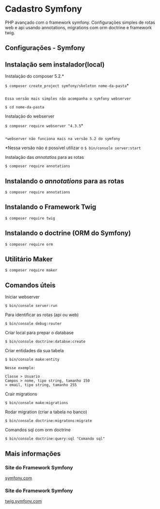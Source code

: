 # Cadastro Symfony

PHP avançado com o framework symfony. Configurações simples de rotas web e api usando annotations, migrations com orm doctrine e framework twig.

## Configurações - Symfony 

## Instalação sem instalador(local)

Instalação do composer 5.2.*  
    
`$ composer create_project symfony/skeleton nome-da-pasta`*

```

Essa versão mais simples não acompanha o symfony webserver

```

`$ cd nome-da-pasta`

Instalação do webserver

`$ composer require webserver ^4.3.5`*

```

*webserver não funciona mais na versão 5.2 do symfony
```


*Nessa versão não é possível utilizar o `$ bin/console server:start`

Instalação das *annotatios* para as rotas


`$ composer require annotations`

## Instalando o *annotations* para as rotas

`$ composer require annotations`

## Instalando o Framework Twig

`$ composer require twig`

## Instalando o doctrine (ORM do Symfony)

`$ composer require orm`

## Utilitário Maker

`$ composer require maker`

## Comandos úteis

Iniciar webserver

`$ bin/console server:run`

Para identificar as rotas (api ou web)

`$ bin/console debug:router`

Criar local para prepar o database

`$ bin/console doctrine:databse:create`

Criar entidades da sua tabela

```
$ bin/console make:entity

Nesse exemplo:

Classe > Usuario
Campos > nome, tipo string, tamanho 150
> email, tipo string, tamanho 255
```

Crair migrations

`$ bin/console make:migrations`

Rodar migration (criar a tabela no banco)

`$ bin/console doctrine:migratons:migrate`

Comandos sql com orm doctrine

`$ bin/console doctrine:query:sql "Comando sql"`

## Mais informações

### Site do Framework Symfony
[symfony.com](https://symfony.com/)


### Site do Framework Symfony
[twig.symfony.com](https://twig.symfony.com/)
